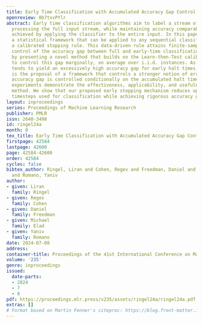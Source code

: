 ```yaml
---
title: Early Time Classification with Accumulated Accuracy Gap Control
openreview: 0b7txvPYlr
abstract: Early time classification algorithms aim to label a stream of features without
  processing the full input stream, while maintaining accuracy comparable to that
  achieved by applying the classifier to the entire input. In this paper, we introduce
  a statistical framework that can be applied to any sequential classifier, formulating
  a calibrated stopping rule. This data-driven rule attains finite-sample, distribution-free
  control of the accuracy gap between full and early-time classification. We start
  by presenting a novel method that builds on the Learn-then-Test calibration framework
  to control this gap marginally, on average over i.i.d. instances. As this algorithm
  tends to yield an excessively high accuracy gap for early halt times, our main contribution
  is the proposal of a framework that controls a stronger notion of error, where the
  accuracy gap is controlled conditionally on the accumulated halt times. Numerical
  experiments demonstrate the effectiveness, applicability, and usefulness of our
  method. We show that our proposed early stopping mechanism reduces up to 94% of
  timesteps used for classification while achieving rigorous accuracy gap control.
layout: inproceedings
series: Proceedings of Machine Learning Research
publisher: PMLR
issn: 2640-3498
id: ringel24a
month: 0
tex_title: Early Time Classification with Accumulated Accuracy Gap Control
firstpage: 42584
lastpage: 42600
page: 42584-42600
order: 42584
cycles: false
bibtex_author: Ringel, Liran and Cohen, Regev and Freedman, Daniel and Elad, Michael
  and Romano, Yaniv
author:
- given: Liran
  family: Ringel
- given: Regev
  family: Cohen
- given: Daniel
  family: Freedman
- given: Michael
  family: Elad
- given: Yaniv
  family: Romano
date: 2024-07-08
address:
container-title: Proceedings of the 41st International Conference on Machine Learning
volume: '235'
genre: inproceedings
issued:
  date-parts:
  - 2024
  - 7
  - 8
pdf: https://proceedings.mlr.press/v235/assets/ringel24a/ringel24a.pdf
extras: []
# Format based on Martin Fenner's citeproc: https://blog.front-matter.io/posts/citeproc-yaml-for-bibliographies/
---
```

